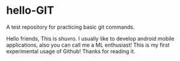 # hello-GIT
A test repository for practicing basic git commands.

Hello friends,
This is shuvro. I usually like to develop android mobile applications, also you can call me a ML enthusiast! This is my first experimental usage of Github! Thanks for reading it.
